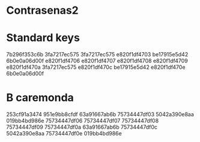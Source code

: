 # Contrasenas2
# Standard keys
7b296f353c6b
3fa7217ec575
3fa7217ec575
e820f1df4703
be17915e5d42
6b0e0a06d00f
e820f1df4706
e820f1df4707
e820f1df4708
e820f1df4709
e820f1df470a
3fa7217ec575
e820f1df470c
be17915e5d42
e820f1df470e
6b0e0a06d00f

# B caremonda
253cf91a3474
951e9bb8cfdf
63a91667ab6b
75734447df03
5042a390e8aa
019bb4bd986e
75734447df06
75734447df07
75734447df08
75734447df09
75734447df0a
63a91667ab6b
75734447df0c
5042a390e8aa
75734447df0e
019bb4bd986e

